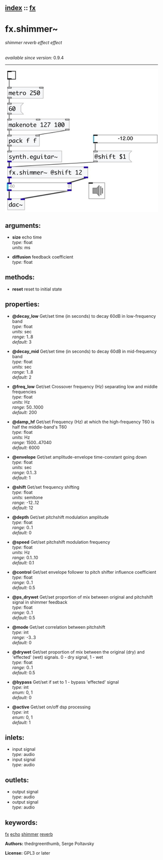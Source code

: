 [index](index.html) :: [fx](category_fx.html)
---

# fx.shimmer~

###### shimmer reverb effect effect

*available since version:* 0.9.4

---




[![example](../examples/img/fx.shimmer~.jpg)](../examples/pd/fx.shimmer~.pd)



## arguments:

* **size**
echo time<br>
_type:_ float<br>
_units:_ ms<br>

* **diffusion**
feedback coefficient<br>
_type:_ float<br>



## methods:

* **reset**
reset to initial state<br>




## properties:

* **@decay_low** 
Get/set time (in seconds) to decay 60dB in low-frequency band<br>
_type:_ float<br>
_units:_ sec<br>
_range:_ 1..8<br>
_default:_ 3<br>

* **@decay_mid** 
Get/set time (in seconds) to decay 60dB in mid-frequency band<br>
_type:_ float<br>
_units:_ sec<br>
_range:_ 1..8<br>
_default:_ 2<br>

* **@freq_low** 
Get/set Crossover frequency (Hz) separating low and middle frequencies<br>
_type:_ float<br>
_units:_ Hz<br>
_range:_ 50..1000<br>
_default:_ 200<br>

* **@damp_hf** 
Get/set Frequency (Hz) at which the high-frequency T60 is half the middle-band&#39;s T60<br>
_type:_ float<br>
_units:_ Hz<br>
_range:_ 1500..47040<br>
_default:_ 6000<br>

* **@envelope** 
Get/set amplitude-envelope time-constant going down<br>
_type:_ float<br>
_units:_ sec<br>
_range:_ 0.1..3<br>
_default:_ 1<br>

* **@shift** 
Get/set frequency shifting<br>
_type:_ float<br>
_units:_ semitone<br>
_range:_ -12..12<br>
_default:_ 12<br>

* **@depth** 
Get/set pitchshift modulation amplitude<br>
_type:_ float<br>
_range:_ 0..1<br>
_default:_ 0<br>

* **@speed** 
Get/set pitchshift modulation frequency<br>
_type:_ float<br>
_units:_ Hz<br>
_range:_ 0.1..10<br>
_default:_ 0.1<br>

* **@control** 
Get/set envelope follower to pitch shifter influence coefficient<br>
_type:_ float<br>
_range:_ 0..1<br>
_default:_ 0.5<br>

* **@ps_drywet** 
Get/set proportion of mix between original and pitchshift signal in shimmer feedback<br>
_type:_ float<br>
_range:_ 0..1<br>
_default:_ 0.5<br>

* **@mode** 
Get/set correlation between pitchshift<br>
_type:_ int<br>
_range:_ -3..3<br>
_default:_ 0<br>

* **@drywet** 
Get/set proportion of mix between the original (dry) and &#39;effected&#39; (wet) signals. 0 -
dry signal, 1 - wet<br>
_type:_ float<br>
_range:_ 0..1<br>
_default:_ 0.5<br>

* **@bypass** 
Get/set if set to 1 - bypass &#39;effected&#39; signal<br>
_type:_ int<br>
_enum:_ 0, 1<br>
_default:_ 0<br>

* **@active** 
Get/set on/off dsp processing<br>
_type:_ int<br>
_enum:_ 0, 1<br>
_default:_ 1<br>



## inlets:

* input signal<br>
_type:_ audio
* input signal<br>
_type:_ audio



## outlets:

* output signal<br>
_type:_ audio
* output signal<br>
_type:_ audio



## keywords:

[fx](keywords/fx.html)
[echo](keywords/echo.html)
[shimmer](keywords/shimmer.html)
[reverb](keywords/reverb.html)






**Authors:** thedrgreenthumb, Serge Poltavsky




**License:** GPL3 or later





